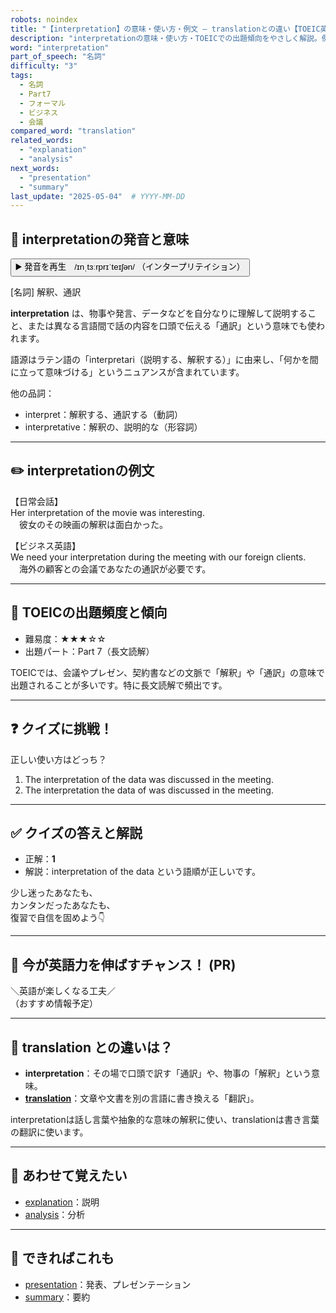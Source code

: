 ```yaml
---
robots: noindex
title: "【interpretation】の意味・使い方・例文 ― translationとの違い【TOEIC英単語】"
description: "interpretationの意味・使い方・TOEICでの出題傾向をやさしく解説。例文・クイズ付きでtranslationとの違いもわかりやすく学べます。"
word: "interpretation"
part_of_speech: "名詞"
difficulty: "3"
tags:
  - 名詞
  - Part7
  - フォーマル
  - ビジネス
  - 会議
compared_word: "translation"
related_words:
  - "explanation"
  - "analysis"
next_words:
  - "presentation"
  - "summary"
last_update: "2025-05-04"  # YYYY-MM-DD
---
```


## 🔰 interpretationの発音と意味

<button class="play-audio" onclick="playTTS('interpretation')">
  <span class="play-audio-main">
    ▶️ 発音を再生　/ɪnˌtɜːrprɪˈteɪʃən/
  </span>
  <span class="play-audio-sub">
    （インタープリテイション）
  </span>
</button>

[名詞] 解釈、通訳

**interpretation** は、物事や発言、データなどを自分なりに理解して説明すること、または異なる言語間で話の内容を口頭で伝える「通訳」という意味でも使われます。

語源はラテン語の「interpretari（説明する、解釈する）」に由来し、「何かを間に立って意味づける」というニュアンスが含まれています。

他の品詞：  
- interpret：解釈する、通訳する（動詞）
- interpretative：解釈の、説明的な（形容詞）

---

## ✏️ interpretationの例文

【日常会話】  
Her interpretation of the movie was interesting.  
　彼女のその映画の解釈は面白かった。

【ビジネス英語】  
We need your interpretation during the meeting with our foreign clients.  
　海外の顧客との会議であなたの通訳が必要です。

---

## 🎯 TOEICの出題頻度と傾向

- 難易度：★★★☆☆
- 出題パート：Part 7（長文読解）

TOEICでは、会議やプレゼン、契約書などの文脈で「解釈」や「通訳」の意味で出題されることが多いです。特に長文読解で頻出です。

---

## ❓ クイズに挑戦！

正しい使い方はどっち？

1. The interpretation of the data was discussed in the meeting.  
2. The interpretation the data of was discussed in the meeting.

---

## ✅ クイズの答えと解説

- 正解：**1**
- 解説：interpretation of the data という語順が正しいです。

少し迷ったあなたも、  
カンタンだったあなたも、  
復習で自信を固めよう👇️

---

## 🚀 今が英語力を伸ばすチャンス！ (PR)

<div class="info-center">
＼英語が楽しくなる工夫／<br>  
（おすすめ情報予定）
</div>

---

## 🤔  translation との違いは？

- **interpretation**：その場で口頭で訳す「通訳」や、物事の「解釈」という意味。
- **[translation](/translation)**：文章や文書を別の言語に書き換える「翻訳」。

interpretationは話し言葉や抽象的な意味の解釈に使い、translationは書き言葉の翻訳に使います。

---

## 🧩 あわせて覚えたい

- [explanation](/explanation)：説明
- [analysis](/analysis)：分析

---

## 📖 できればこれも

- [presentation](/presentation)：発表、プレゼンテーション
- [summary](/summary)：要約

<!-- cvid: aid11_bid25 -->

